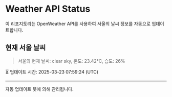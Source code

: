 
# Weather API Status

이 리포지토리는 OpenWeather API를 사용하여 서울의 날씨 정보를 자동으로 업데이트합니다.

## 현재 서울 날씨
> 서울의 현재 날씨: clear sky, 온도: 23.42°C, 습도: 26%

⏳ 업데이트 시간: 2025-03-23 07:59:24 (UTC)

---
자동 업데이트 봇에 의해 관리됩니다.
